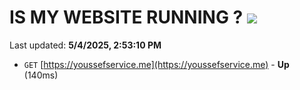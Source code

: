 # IS MY WEBSITE RUNNING ? [![](https://img.shields.io/static/v1?label=Sponsor&message=%E2%9D%A4&logo=GitHub&color=%23fe8e86)](https://github.com/sponsors/Youssef-Lehmam)

Last updated: **5/4/2025, 2:53:10 PM**

- `GET` [https://youssefservice.me](https://youssefservice.me) - **Up** (140ms)
